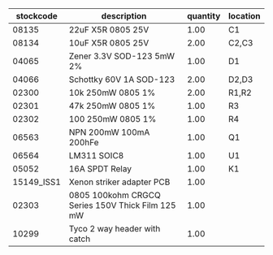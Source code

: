 |stockcode|description|quantity|location|
|---------|-----------|--------|--------|
|08135|22uF X5R 0805 25V|1.00|C1|
|08134|10uF X5R 0805 25V|2.00|C2,C3|
|04065|Zener 3.3V SOD-123 5mW 2%|1.00|D1|
|04066|Schottky 60V 1A SOD-123|2.00|D2,D3|
|02300|10k 250mW 0805 1%|2.00|R1,R2|
|02301|47k 250mW 0805 1%|1.00|R3|
|02302|100 250mW 0805 1%|1.00|R4|
|06563|NPN 200mW 100mA 200hFe|1.00|Q1|
|06564|LM311 SOIC8|1.00|U1|
|05052|16A SPDT Relay|1.00|K1|
|15149_ISS1|Xenon striker adapter PCB|1.00||
|02303|0805 100kohm CRGCQ Series 150V Thick Film 125 mW|1.00||
|10299|Tyco 2 way header with catch|1.00||
